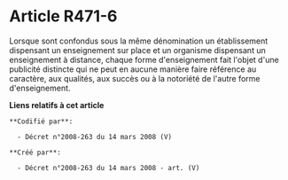 # Article R471-6

Lorsque sont confondus sous la même dénomination un établissement dispensant un enseignement sur place et un organisme
dispensant un enseignement à distance, chaque forme d'enseignement fait l'objet d'une publicité distincte qui ne peut en
aucune manière faire référence au caractère, aux qualités, aux succès ou à la notoriété de l'autre forme d'enseignement.

**Liens relatifs à cet article**

	**Codifié par**:

	  - Décret n°2008-263 du 14 mars 2008 (V)

	**Créé par**:

	  - Décret n°2008-263 du 14 mars 2008 - art. (V)
